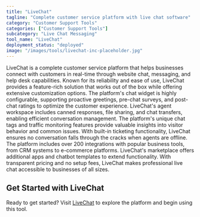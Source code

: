 ```yaml
---
title: "LiveChat"
tagline: "Complete customer service platform with live chat software"
category: "Customer Support Tools"
categories: ["Customer Support Tools"]
subcategory: "Live Chat Messaging"
tool_name: "LiveChat"
deployment_status: "deployed"
image: "/images/tools/livechat-inc-placeholder.jpg"
---
```

LiveChat is a complete customer service platform that helps businesses connect with customers in real-time through website chat, messaging, and help desk capabilities. Known for its reliability and ease of use, LiveChat provides a feature-rich solution that works out of the box while offering extensive customization options. The platform's chat widget is highly configurable, supporting proactive greetings, pre-chat surveys, and post-chat ratings to optimize the customer experience. LiveChat's agent workspace includes canned responses, file sharing, and chat transfers, enabling efficient conversation management. The platform's unique chat tags and traffic monitoring features provide valuable insights into visitor behavior and common issues. With built-in ticketing functionality, LiveChat ensures no conversation falls through the cracks when agents are offline. The platform includes over 200 integrations with popular business tools, from CRM systems to e-commerce platforms. LiveChat's marketplace offers additional apps and chatbot templates to extend functionality. With transparent pricing and no setup fees, LiveChat makes professional live chat accessible to businesses of all sizes.
## Get Started with LiveChat

Ready to get started? Visit [LiveChat](https://livechat.com) to explore the platform and begin using this tool.
